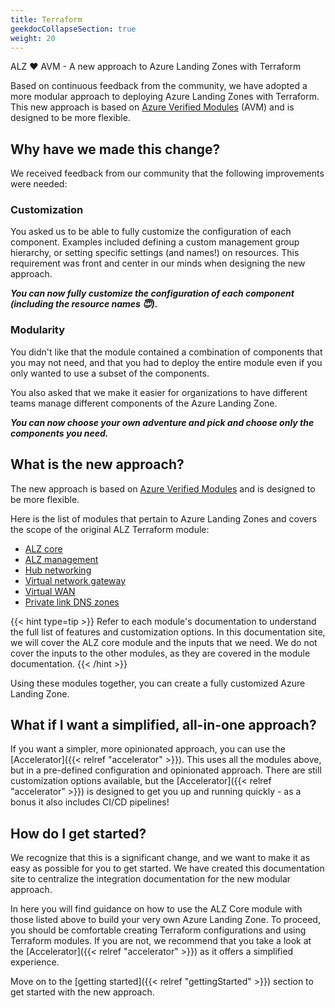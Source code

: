 ```yaml
---
title: Terraform
geekdocCollapseSection: true
weight: 20
---
```


ALZ ❤️ AVM - A new approach to Azure Landing Zones with Terraform

Based on continuous feedback from the community, we have adopted a more modular approach to deploying Azure Landing Zones with Terraform.
This new approach is based on [Azure Verified Modules](https://aka.ms/avm) (AVM) and is designed to be more flexible.

## Why have we made this change?

We received feedback from our community that the following improvements were needed:

### Customization

You asked us to be able to fully customize the configuration of each component.
Examples included defining a custom management group hierarchy, or setting specific settings (and names!) on resources.
This requirement was front and center in our minds when designing the new approach.

***You can now fully customize the configuration of each component (including the resource names 😇).***

### Modularity

You didn't like that the module contained a combination of components that you may not need, and that you had to deploy the entire module even if you only wanted to use a subset of the components.

You also asked that we make it easier for organizations to have different teams manage different components of the Azure Landing Zone.

***You can now choose your own adventure and pick and choose only the components you need.***

## What is the new approach?

The new approach is based on [Azure Verified Modules](https://aka.ms/avm) and is designed to be more flexible.

Here is the list of modules that pertain to Azure Landing Zones and covers the scope of the original ALZ Terraform module:

- [ALZ core](https://registry.terraform.io/modules/Azure/avm-ptn-alz/azurerm/latest)
- [ALZ management](https://registry.terraform.io/modules/Azure/avm-ptn-alz-management/azurerm/latest)
- [Hub networking](https://registry.terraform.io/modules/Azure/avm-ptn-hubnetworking/azurerm/latest)
- [Virtual network gateway](https://registry.terraform.io/modules/Azure/avm-ptn-virtualwan/azurerm/latest)
- [Virtual WAN](https://registry.terraform.io/modules/Azure/avm-ptn-virtualwan/azurerm/latest)
- [Private link DNS zones](https://registry.terraform.io/modules/Azure/avm-ptn-network-private-link-private-dns-zones/azurerm/latest)

{{< hint type=tip >}}
Refer to each module's documentation to understand the full list of features and customization options.
In this documentation site, we will cover the ALZ core module and the inputs that we need.
We do not cover the inputs to the other modules, as they are covered in the module documentation.
{{< /hint >}}

Using these modules together, you can create a fully customized Azure Landing Zone.

## What if I want a simplified, all-in-one approach?

If you want a simpler, more opinionated approach, you can use the [Accelerator]({{< relref "accelerator" >}}).
This uses all the modules above, but in a pre-defined configuration and opinionated approach.
There are still customization options available, but the [Accelerator]({{< relref "accelerator" >}}) is designed to get you up and running quickly - as a bonus it also includes CI/CD pipelines!

## How do I get started?

We recognize that this is a significant change, and we want to make it as easy as possible for you to get started.
We have created this documentation site to centralize the integration documentation for the new modular approach.

In here you will find guidance on how to use the ALZ Core module with those listed above to build your very own Azure Landing Zone.
To proceed, you should be comfortable creating Terraform configurations and using Terraform modules.
If you are not, we recommend that you take a look at the [Accelerator]({{< relref "accelerator" >}}) as it offers a simplified experience.

Move on to the [getting started]({{< relref "gettingStarted" >}}) section to get started with the new approach.
